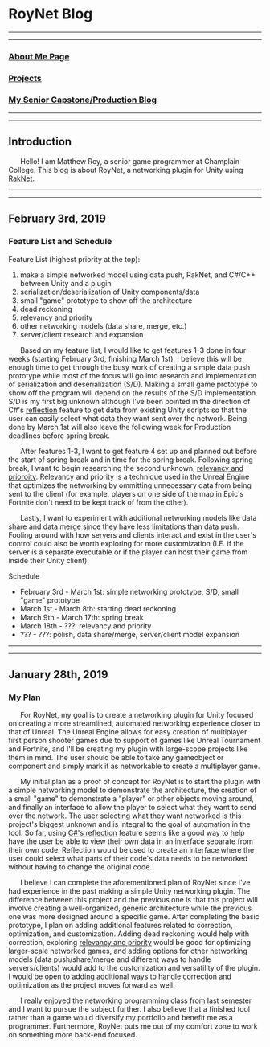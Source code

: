 # RoyNet Blog

---
---

### [About Me Page](https://matthewroy01.github.io/aboutme)

### [Projects](https://matthewroy01.github.io/index)

### [My Senior Capstone/Production Blog](https://matthewroy01.github.io/capstoneblog)

---
---

## Introduction

&nbsp;&nbsp;&nbsp;&nbsp;&nbsp;&nbsp;Hello! I am Matthew Roy, a senior game programmer at Champlain College. This blog is about RoyNet, a networking plugin for Unity using [RakNet](http://www.jenkinssoftware.com/index.html).

---
---

## February 3rd, 2019
### Feature List and Schedule

Feature List (highest priority at the top):

1. make a simple networked model using data push, RakNet, and C#/C++ between Unity and a plugin
2. serialization/deserialization of Unity components/data
3. small "game" prototype to show off the architecture
4. dead reckoning
5. relevancy and priority
6. other networking models (data share, merge, etc.)
7. server/client research and expansion

&nbsp;&nbsp;&nbsp;&nbsp;&nbsp;&nbsp;Based on my feature list, I would like to get features 1-3 done in four weeks (starting February 3rd, finishing March 1st). I believe this will be enough time to get through the busy work of creating a simple data push prototype while most of the focus will go into research and implementation of serialization and deserialization (S/D). Making a small game prototype to show off the program will depend on the results of the S/D implementation. S/D is my first big unknown although I've been pointed in the direction of C#'s [reflection](https://www.tutorialspoint.com/csharp/csharp_reflection.htm) feature to get data from existing Unity scripts so that the user can easily select what data they want sent over the network. Being done by March 1st will also leave the following week for Production deadlines before spring break.

&nbsp;&nbsp;&nbsp;&nbsp;&nbsp;&nbsp;After features 1-3, I want to get feature 4 set up and planned out before the start of spring break and in time for the spring break. Following spring break, I want to begin researching the second unknown, [relevancy and prioroity](https://docs.unrealengine.com/en-US/Gameplay/Networking/Actors/Relevancy). Relevancy and priority is a technique used in the Unreal Engine that optimizes the networking by ommitting unnecessary data from being sent to the client (for example, players on one side of the map in Epic's Fortnite don't need to be kept track of from the other).

&nbsp;&nbsp;&nbsp;&nbsp;&nbsp;&nbsp;Lastly, I want to experiment with additional networking models like data share and data merge since they have less limitations than data push. Fooling around with how servers and clients interact and exist in the user's control could also be worth exploring for more customization (I.E. if the server is a separate executable or if the player can host their game from inside their Unity client).

Schedule

* February 3rd - March 1st: simple networking prototype, S/D, small "game" prototype
* March 1st - March 8th: starting dead reckoning
* March 9th - March 17th: spring break
* March 18th - ???: relevancy and priority
* ??? - ???: polish, data share/merge, server/client model expansion

---
---

## January 28th, 2019
### My Plan

&nbsp;&nbsp;&nbsp;&nbsp;&nbsp;&nbsp;For RoyNet, my goal is to create a networking plugin for Unity focused on creating a more streamlined, automated networking experience closer to that of Unreal. The Unreal Engine allows for easy creation of multiplayer first person shooter games due to support of games like Unreal Tournament and Fortnite, and I'll be creating my plugin with large-scope projects like them in mind. The user should be able to take any gameobject or component and simply mark it as networkable to create a multiplayer game.

&nbsp;&nbsp;&nbsp;&nbsp;&nbsp;&nbsp;My initial plan as a proof of concept for RoyNet is to start the plugin with a simple networking model to demonstrate the architecture, the creation of a small "game" to demonstrate a "player" or other objects moving around, and finally an interface to allow the player to select what they want to send over the network. The user selecting what they want networked is this project's biggest unknown and is integral to the goal of automation in the tool. So far, using [C#'s reflection](https://www.tutorialspoint.com/csharp/csharp_reflection.htm) feature seems like a good way to help have the user be able to view their own data in an interface separate from their own code. Reflection would be used to create an interface where the user could select what parts of their code's data needs to be networked without having to change the original code.

&nbsp;&nbsp;&nbsp;&nbsp;&nbsp;&nbsp;I believe I can complete the aforementioned plan of RoyNet since I've had experience in the past making a simple Unity networking plugin. The difference between this project and the previous one is that this project will involve creating a well-organized, generic architecture while the previous one was more designed around a specific game. After completing the basic prototype, I plan on adding additional features related to correction, optimization, and customization. Adding dead reckoning would help with correction, exploring [relevancy and priority](https://docs.unrealengine.com/en-US/Gameplay/Networking/Actors/Relevancy) would be good for optimizing larger-scale networked games, and adding options for other networking models (data push/share/merge and different ways to handle servers/clients) would add to the customization and versatility of the plugin. I would be open to adding additional ways to handle correction and optimization as the project moves forward as well.

&nbsp;&nbsp;&nbsp;&nbsp;&nbsp;&nbsp;I really enjoyed the networking programming class from last semester and I want to pursue the subject further. I also believe that a finished tool rather than a game would diversify my portfolio and benefit me as a programmer. Furthermore, RoyNet puts me out of my comfort zone to work on something more back-end focused.

